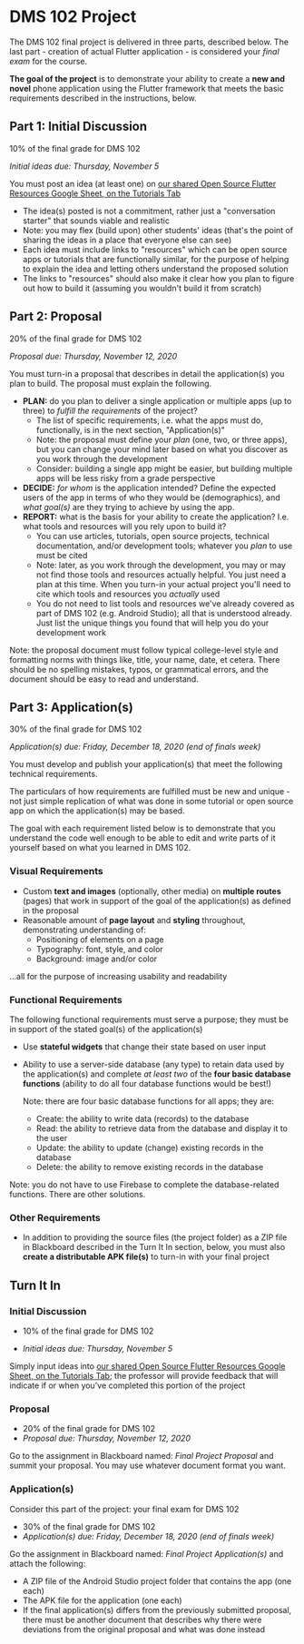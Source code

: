 # DMS 102 Project

The DMS 102 final project is delivered in three parts, described below.  The last part - creation of actual Flutter application - is considered your *final exam* for the course.

**The goal of the project** is to demonstrate your ability to create a **new and novel** phone application using the Flutter framework that meets the basic requirements described in the instructions, below.

## Part 1: Initial Discussion

10% of the final grade for DMS 102

*Initial ideas due: Thursday, November 5*

You must post an idea (at least one) on [our shared Open Source Flutter Resources Google Sheet, on the Tutorials Tab](https://docs.google.com/spreadsheets/d/1q9B9kctL961wwVnVgzTvkROltFTi1rKL3NvXwDOovys/edit#gid=52214594)

- The idea(s) posted is not a commitment, rather just a "conversation starter" that sounds viable and realistic
- Note: you may flex (build upon) other students' ideas (that's the point of sharing the ideas in a place that everyone else can see)
- Each idea must include links to "resources" which can be open source apps or tutorials that are functionally similar, for the purpose of helping to explain the idea and letting others understand the proposed solution
- The links to "resources" should also make it clear how you plan to figure out how to build it (assuming you wouldn't build it from scratch)

## Part 2: Proposal

20% of the final grade for DMS 102

*Proposal due: Thursday, November 12, 2020*

You must turn-in a proposal that describes in detail the application(s) you plan to build.  The proposal must explain the following.

- **PLAN:** do you plan to deliver a single application or multiple apps (up to three) to *fulfill the requirements* of the project?
  - The list of specific requirements, i.e. what the apps must do, functionally, is in the next section, "Application(s)"
  - Note: the proposal must define your *plan* (one, two, or three apps), but you can change your mind later based on what you discover as you work through the development
  - Consider: building a single app might be easier, but building multiple apps will be less risky from a grade perspective
- **DECIDE:** *for whom* is the application intended? Define the expected users of the app in terms of who they would be (demographics), and *what goal(s)* are they trying to achieve by using the app.
- **REPORT:** what is the basis for your ability to create the application?  I.e. what tools and resources will you rely upon to build it?
  - You can use articles, tutorials, open source projects, technical documentation, and/or development tools; whatever you *plan* to use must be cited
  - Note: later, as you work through the development, you may or may not find those tools and resources actually helpful.  You just need a plan at this time.  When you turn-in your actual project you'll need to cite which tools and resources you *actually* used
  - You do not need to list tools and resources we've already covered as part of DMS 102 (e.g. Android Studio); all that is understood already.  Just list the unique things you found that will help you do your development work

Note: the proposal document must follow typical college-level style and formatting norms with things like, title, your name, date, et cetera.  There should be no spelling mistakes, typos, or grammatical errors, and the document should be easy to read and understand.

## Part 3: Application(s)

30% of the final grade for DMS 102

*Application(s) due: Friday, December 18, 2020 (end of finals week)*

You must develop and publish your application(s) that meet the following technical requirements.

The particulars of how requirements are fulfilled must be new and unique - not just simple replication of what was done in some tutorial or open source app on which the application(s) may be based.  

The goal with each requirement listed below is to demonstrate that you understand the code well enough to be able to edit and write parts of it yourself based on what you learned in DMS 102.

### Visual Requirements

- Custom **text and images** (optionally, other media) on **multiple routes** (pages) that work in support of the goal of the application(s) as defined in the proposal
- Reasonable amount of **page layout** and **styling** throughout, demonstrating understanding of:
  - Positioning of elements on a page
  - Typography: font, style, and color
  - Background: image and/or color

...all for the purpose of increasing usability and readability

### Functional Requirements

The following functional requirements must serve a purpose; they must be in support of the stated goal(s) of the application(s)

- Use **stateful widgets** that change their state based on user input

- Ability to use a server-side database (any type) to retain data used by the application(s) and complete *at least two* of the **four basic database functions** (ability to do all four database functions would be best!)

  Note: there are four basic database functions for all apps; they are:

  - Create: the ability to write data (records) to the database
  - Read: the ability to retrieve data from the database and display it to the user
  - Update: the ability to update (change) existing records in the database
  - Delete: the ability to remove existing records in the database

Note: you do not have to use Firebase to complete the database-related functions.  There are other solutions.  

### Other Requirements

- In addition to providing the source files (the project folder) as a ZIP file in Blackboard described in the Turn It In section, below, you must also **create a distributable APK file(s)** to turn-in with your final project

## Turn It In

### Initial Discussion

- 10% of the final grade for DMS 102

- *Initial ideas due: Thursday, November 5*

Simply input ideas into [our shared Open Source Flutter Resources Google Sheet, on the Tutorials Tab](https://docs.google.com/spreadsheets/d/1q9B9kctL961wwVnVgzTvkROltFTi1rKL3NvXwDOovys/edit#gid=52214594); the professor will provide feedback that will indicate if or when you've completed this portion of the project

### Proposal

- 20% of the final grade for DMS 102
- *Proposal due: Thursday, November 12, 2020*

Go to the assignment in Blackboard named: *Final Project Proposal* and summit your proposal.  You may use whatever document format you want.

### Application(s)

Consider this part of the project: your final exam for DMS 102

- 30% of the final grade for DMS 102
- *Application(s) due: Friday, December 18, 2020 (end of finals week)*

Go the assignment in Blackboard named: *Final Project Application(s)* and attach the following:

- A ZIP file of the Android Studio project folder that contains the app (one each)
- The APK file for the application (one each)
- If the final application(s) differs from the previously submitted proposal, there must be another document that describes why there were deviations from the original proposal and what was done instead
